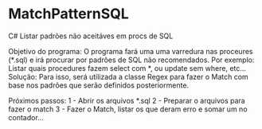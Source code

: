 # MatchPatternSQL
C# Listar padrões não aceitáves em procs de SQL

Objetivo do programa:
O programa fará uma uma varredura nas proceures (*.sql) e irá procurar por padrões de SQL não recomendados.
Por exemplo: Listar quais procedures fazem select com *, ou update sem where, etc...
Solução:
Para isso, será utilizada a classe Regex para fazer o Match com base nos padrões que serão definidos posteriormente.

Próximos passos:
1 - Abrir os arquivos *.sql
2 - Preparar o arquivos para fazer o match
3 - Fazer o Match, listar os que deram erro e somar um no contador...
